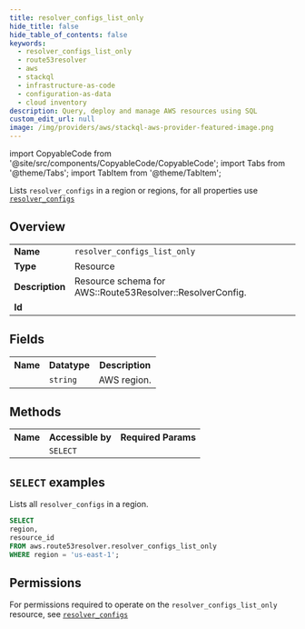 ```yaml
---
title: resolver_configs_list_only
hide_title: false
hide_table_of_contents: false
keywords:
  - resolver_configs_list_only
  - route53resolver
  - aws
  - stackql
  - infrastructure-as-code
  - configuration-as-data
  - cloud inventory
description: Query, deploy and manage AWS resources using SQL
custom_edit_url: null
image: /img/providers/aws/stackql-aws-provider-featured-image.png
---
```


import CopyableCode from '@site/src/components/CopyableCode/CopyableCode';
import Tabs from '@theme/Tabs';
import TabItem from '@theme/TabItem';

Lists <code>resolver_configs</code> in a region or regions, for all properties use <a href="/providers/aws/serviceName/resolver_configs/"><code>resolver_configs</code></a>

## Overview
<table><tbody>
<tr><td><b>Name</b></td><td><code>resolver_configs_list_only</code></td></tr>
<tr><td><b>Type</b></td><td>Resource</td></tr>
<tr><td><b>Description</b></td><td>Resource schema for AWS::Route53Resolver::ResolverConfig.</td></tr>
<tr><td><b>Id</b></td><td><CopyableCode code="aws.route53resolver.resolver_configs_list_only" /></td></tr>
</tbody></table>

## Fields
<table><tbody><tr><th>Name</th><th>Datatype</th><th>Description</th></tr><tr><td><CopyableCode code="region" /></td><td><code>string</code></td><td>AWS region.</td></tr>
</tbody></table>

## Methods

<table><tbody>
  <tr>
    <th>Name</th>
    <th>Accessible by</th>
    <th>Required Params</th>
  </tr>
  <tr>
    <td><CopyableCode code="list_resources" /></td>
    <td><code>SELECT</code></td>
    <td><CopyableCode code="region" /></td>
  </tr>
</tbody></table>

## `SELECT` examples
Lists all <code>resolver_configs</code> in a region.
```sql
SELECT
region,
resource_id
FROM aws.route53resolver.resolver_configs_list_only
WHERE region = 'us-east-1';
```


## Permissions

For permissions required to operate on the <code>resolver_configs_list_only</code> resource, see <a href="/providers/aws/route53resolver/resolver_configs/#permissions"><code>resolver_configs</code></a>

